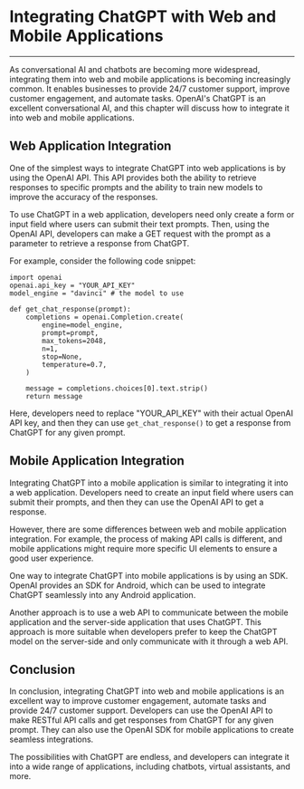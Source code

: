 # Integrating ChatGPT with Web and Mobile Applications

***

As conversational AI and chatbots are becoming more widespread, integrating them into web and mobile applications is becoming increasingly common. It enables businesses to provide 24/7 customer support, improve customer engagement, and automate tasks. OpenAI's ChatGPT is an excellent conversational AI, and this chapter will discuss how to integrate it into web and mobile applications.

## Web Application Integration

One of the simplest ways to integrate ChatGPT into web applications is by using the OpenAI API. This API provides both the ability to retrieve responses to specific prompts and the ability to train new models to improve the accuracy of the responses.

To use ChatGPT in a web application, developers need only create a form or input field where users can submit their text prompts. Then, using the OpenAI API, developers can make a GET request with the prompt as a parameter to retrieve a response from ChatGPT.

For example, consider the following code snippet:

```
import openai
openai.api_key = "YOUR_API_KEY"
model_engine = "davinci" # the model to use

def get_chat_response(prompt):
    completions = openai.Completion.create(
        engine=model_engine,
        prompt=prompt,
        max_tokens=2048,
        n=1,
        stop=None,
        temperature=0.7,
    )

    message = completions.choices[0].text.strip()
    return message
```

Here, developers need to replace "YOUR\_API\_KEY" with their actual OpenAI API key, and then they can use `get_chat_response()` to get a response from ChatGPT for any given prompt.

## Mobile Application Integration

Integrating ChatGPT into a mobile application is similar to integrating it into a web application. Developers need to create an input field where users can submit their prompts, and then they can use the OpenAI API to get a response.

However, there are some differences between web and mobile application integration. For example, the process of making API calls is different, and mobile applications might require more specific UI elements to ensure a good user experience.

One way to integrate ChatGPT into mobile applications is by using an SDK. OpenAI provides an SDK for Android, which can be used to integrate ChatGPT seamlessly into any Android application.

Another approach is to use a web API to communicate between the mobile application and the server-side application that uses ChatGPT. This approach is more suitable when developers prefer to keep the ChatGPT model on the server-side and only communicate with it through a web API.

## Conclusion

In conclusion, integrating ChatGPT into web and mobile applications is an excellent way to improve customer engagement, automate tasks and provide 24/7 customer support. Developers can use the OpenAI API to make RESTful API calls and get responses from ChatGPT for any given prompt. They can also use the OpenAI SDK for mobile applications to create seamless integrations.

The possibilities with ChatGPT are endless, and developers can integrate it into a wide range of applications, including chatbots, virtual assistants, and more.
